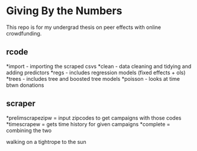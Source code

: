 
# Giving By the Numbers 

This repo is for my undergrad thesis on peer effects with online crowdfunding. 

## rcode 

*import - importing the scraped csvs 
*clean - data cleaning and tidying and adding predictors 
*regs - includes regression models (fixed effects + ols) 
*trees - includes tree and boosted tree models
*poisson - looks at time btwn donations 

## scraper
*prelimscrapezipw = input zipcodes to get campaigns with those codes
*timescrapew = gets time history for given campaigns
*complete = combining the two

walking on a tightrope to the sun
